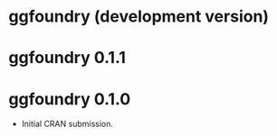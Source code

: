 # ggfoundry (development version)

# ggfoundry 0.1.1

# ggfoundry 0.1.0

* Initial CRAN submission.
